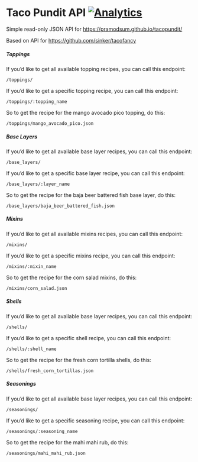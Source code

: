 # Taco Pundit API [![Analytics](https://ga-beacon.appspot.com/UA-160733756-1/welcome-page?pixel)](https://github.com/pramodsum/taco-pundit-api)


Simple read-only JSON API for https://pramodsum.github.io/tacopundit/

Based on API for https://github.com/sinker/tacofancy

##### Toppings

If you’d like to get all available topping recipes, you can call this endpoint:

``/toppings/``

If you’d like to get a specific topping recipe, you can call this endpoint:

``/toppings/:topping_name``

So to get the recipe for the mango avocado pico topping, do this:

``/toppings/mango_avocado_pico.json``

##### Base Layers

If you’d like to get all available base layer recipes, you can call this endpoint:

``/base_layers/``

If you’d like to get a specific base layer recipe, you can call this endpoint:

``/base_layers/:layer_name``

So to get the recipe for the baja beer battered fish base layer, do this:

``/base_layers/baja_beer_battered_fish.json``

##### Mixins

If you’d like to get all available mixins recipes, you can call this endpoint:

``/mixins/``

If you’d like to get a specific mixins recipe, you can call this endpoint:

``/mixins/:mixin_name``

So to get the recipe for the corn salad mixins, do this:

``/mixins/corn_salad.json``

##### Shells

If you’d like to get all available base layer recipes, you can call this endpoint:

``/shells/``

If you’d like to get a specific shell recipe, you can call this endpoint:

``/shells/:shell_name``

So to get the recipe for the fresh corn tortilla shells, do this:

``/shells/fresh_corn_tortillas.json``

##### Seasonings

If you’d like to get all available base layer recipes, you can call this endpoint:

``/seasonings/``

If you’d like to get a specific seasoning recipe, you can call this endpoint:

``/seasonings/:seasoning_name``

So to get the recipe for the mahi mahi rub, do this:

``/seasonings/mahi_mahi_rub.json``
